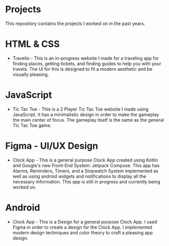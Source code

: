 # Projects
This repository contains the projects I worked on in the past years.

# HTML & CSS

- Travello - This is an in-progress website I made for a traveling app for finding places, getting tickets, and finding guides to help you with your travels. The UI for this is designed to fit a modern aesthetic and be visually pleasing.

# JavaScript

- Tic Tac Toe - This is a 2 Player Tic Tac Toe website I made using JavaScript. It has a minimalistic design in order to make the gameplay the main center of focus. The gameplay itself is the same as the general Tic Tac Toe game.

# Figma - UI/UX Design

- Clock App - This  is a general purpose Clock App created using Kotlin and Google's new Front-End System: Jetpack Compose. This app has Alarms, Reminders, Timers, and a Stopwatch System implemented as well as using android widgets and notifications to display all the necessary information. This app is still in progress and currently being worked on. 

# Android

- Clock App - This is a Design for a general purpose Clock App. I used Figma in order to create a design for the Clock App. I implemented modern design techniques and color theory to craft a pleasing app design.
